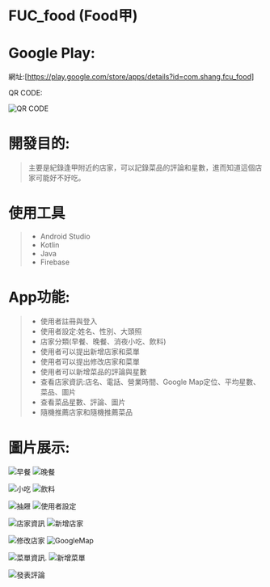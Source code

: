 # FUC_food (Food甲)

# Google Play:
網址:[https://play.google.com/store/apps/details?id=com.shang.fcu_food]<p>
QR CODE:<p>
![QR CODE](app/image/qrcode.png)

# 開發目的:
> 主要是紀錄逢甲附近的店家，可以記錄菜品的評論和星數，進而知道這個店家可能好不好吃。

# 使用工具
> * Android Studio
> * Kotlin
> * Java
> * Firebase

# App功能:
> * 使用者註冊與登入
> * 使用者設定:姓名、性別、大頭照
> * 店家分類(早餐、晚餐、消夜小吃、飲料)
> * 使用者可以提出新增店家和菜單
> * 使用者可以提出修改店家和菜單
> * 使用者可以新增菜品的評論與星數
> * 查看店家資訊:店名、電話、營業時間、Google Map定位、平均星數、菜品、圖片
> * 查看菜品星數、評論、圖片
> * 隨機推薦店家和隨機推薦菜品

# 圖片展示:
![早餐](app/image/早餐.png)
![晚餐](app/image/晚餐.png)<p>
![小吃](app/image/小吃.png)
![飲料](app/image/飲料.png)<p>
![抽屜](app/image/抽屜.png)
![使用者設定](app/image/使用者設定.png)<p>
![店家資訊](app/image/店家資訊.png)
![新增店家](app/image/新增店家.png)<p>
![修改店家](app/image/修改店家.png)
![GoogleMap](app/image/GoogleMap.png)<p>
![菜單資訊.](app/image/菜單資訊.png)
![新增菜單](app/image/新增菜單.png)<p>
![發表評論](app/image/發表評論.png)



